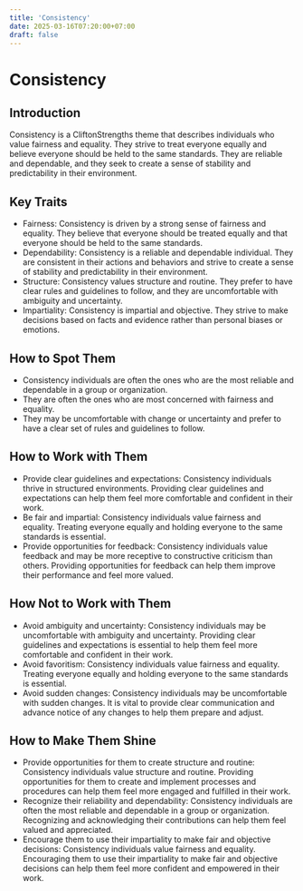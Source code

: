 ```yaml
---
title: 'Consistency'
date: 2025-03-16T07:20:00+07:00
draft: false
---
```


# Consistency

## Introduction

Consistency is a CliftonStrengths theme that describes individuals who value fairness and equality. They strive to treat everyone equally and believe everyone should be held to the same standards. They are reliable and dependable, and they seek to create a sense of stability and predictability in their environment.

## Key Traits

- Fairness: Consistency is driven by a strong sense of fairness and equality. They believe that everyone should be treated equally and that everyone should be held to the same standards.
- Dependability: Consistency is a reliable and dependable individual. They are consistent in their actions and behaviors and strive to create a sense of stability and predictability in their environment.
- Structure: Consistency values structure and routine. They prefer to have clear rules and guidelines to follow, and they are uncomfortable with ambiguity and uncertainty.
- Impartiality: Consistency is impartial and objective. They strive to make decisions based on facts and evidence rather than personal biases or emotions.

## How to Spot Them

- Consistency individuals are often the ones who are the most reliable and dependable in a group or organization.
- They are often the ones who are most concerned with fairness and equality.
- They may be uncomfortable with change or uncertainty and prefer to have a clear set of rules and guidelines to follow.

## How to Work with Them

- Provide clear guidelines and expectations: Consistency individuals thrive in structured environments. Providing clear guidelines and expectations can help them feel more comfortable and confident in their work.
- Be fair and impartial: Consistency individuals value fairness and equality. Treating everyone equally and holding everyone to the same standards is essential.
- Provide opportunities for feedback: Consistency individuals value feedback and may be more receptive to constructive criticism than others. Providing opportunities for feedback can help them improve their performance and feel more valued.

## How Not to Work with Them

- Avoid ambiguity and uncertainty: Consistency individuals may be uncomfortable with ambiguity and uncertainty. Providing clear guidelines and expectations is essential to help them feel more comfortable and confident in their work.
- Avoid favoritism: Consistency individuals value fairness and equality. Treating everyone equally and holding everyone to the same standards is essential.
- Avoid sudden changes: Consistency individuals may be uncomfortable with sudden changes. It is vital to provide clear communication and advance notice of any changes to help them prepare and adjust.

## How to Make Them Shine

- Provide opportunities for them to create structure and routine: Consistency individuals value structure and routine. Providing opportunities for them to create and implement processes and procedures can help them feel more engaged and fulfilled in their work.
- Recognize their reliability and dependability: Consistency individuals are often the most reliable and dependable in a group or organization. Recognizing and acknowledging their contributions can help them feel valued and appreciated.
- Encourage them to use their impartiality to make fair and objective decisions: Consistency individuals value fairness and equality. Encouraging them to use their impartiality to make fair and objective decisions can help them feel more confident and empowered in their work.
